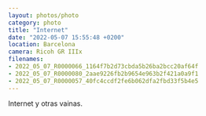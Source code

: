 ```yaml
---
layout: photos/photo
category: photo
title: "Internet"
date: "2022-05-07 15:55:48 +0200"
location: Barcelona
camera: Ricoh GR IIIx
filenames: 
- 2022_05_07_R0000066_1164f7b2d73cbda5b26ba2bcc20af64f
- 2022_05_07_R0000080_2aae9226fb2b9654e963b2f421a0a9f1
- 2022_05_07_R0000057_40fc4ccdf2fe6b062dfa2fbd33f5b4e5
---
```

Internet y otras vainas.

